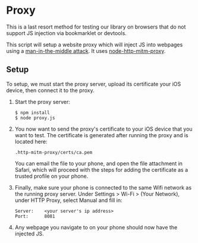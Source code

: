 # Proxy

This is a last resort method for testing our library on browsers that do not
support JS injection via bookmarklet or devtools.

This script will setup a website proxy which will inject JS into webpages using
a [man-in-the-middle attack]. It uses [node-http-mitm-proxy].

[man-in-the-middle attack]:https://en.wikipedia.org/wiki/Man-in-the-middle_attack
[node-http-mitm-proxy]:https://github.com/joeferner/node-http-mitm-proxy

## Setup

To setup, we must start the proxy server, upload its certificate your iOS
device, then connect it to the proxy.

1. Start the proxy server:

   ```
   $ npm install
   $ node proxy.js
   ```

2. You now want to send the proxy's certificate to your iOS device that you
   want to test.  The certificate is generated after running the proxy and is
   located here:

   ```
   .http-mitm-proxy/certs/ca.pem
   ```

   You can email the file to your phone, and open the file attachment in
   Safari, which will proceed with the steps for adding the certificate as a
   trusted profile on your phone.

3. Finally, make sure your phone is connected to the same Wifi network as the
   running proxy server.  Under Settings > Wi-Fi > (Your Network), under HTTP
   Proxy, select Manual and fill in:

   ```
   Server:    <your server's ip address>
   Port:      8081
   ```

4. Any webpage you navigate to on your phone should now have the injected JS.

